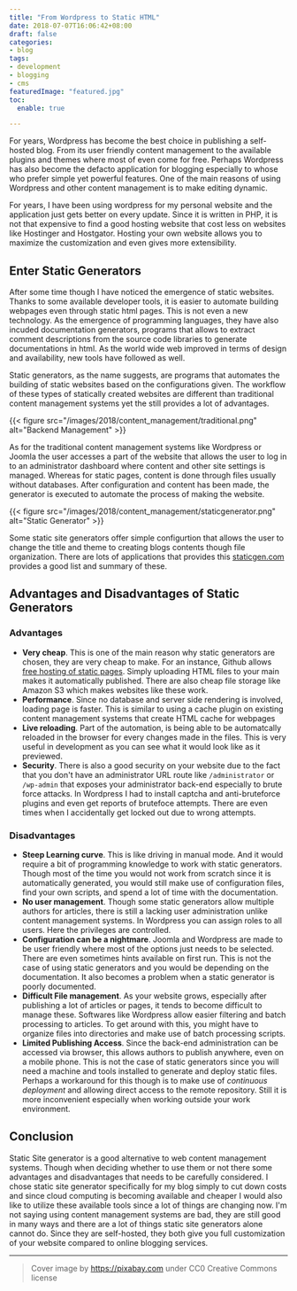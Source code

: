 ```yaml
---
title: "From Wordpress to Static HTML"
date: 2018-07-07T16:06:42+08:00
draft: false
categories:
- blog
tags:
- development
- blogging
- cms
featuredImage: "featured.jpg"
toc:
  enable: true

---
```

 
For years, Wordpress has become the best choice in publishing a self-hosted blog. From its user friendly content management to the available plugins and themes where most of even come for free. Perhaps Wordpress has also become the defacto application for blogging especially to whose who prefer simple yet powerful features. One of the main reasons of using Wordpress and other content management is to make editing dynamic.
<!--more-->
For years, I have been using wordpress for my personal website and the application just gets better on every update. Since it is written in PHP, it is not that expensive to find a good hosting website that cost less on websites like Hostinger and Hostgator. Hosting your own website allows you to maximize the customization and even gives more extensibility. 


## Enter Static Generators
After some time though I have noticed the emergence of static websites. Thanks to some available developer tools, it is easier to automate building webpages even through static html pages. This is not even a new technology. As the emergence of programming languages, they have also incuded documentation generators, programs that allows to extract  comment descriptions from the source code libraries to generate documentations in html. As the world wide web improved in terms of design and availability, new tools have followed as well.

Static generators, as the name suggests, are programs that automates the building of static websites based on the configurations given. The workflow of these types of statically created websites are different than traditional content management systems yet the still provides a lot of advantages.

{{< figure src="/images/2018/content_management/traditional.png" alt="Backend Management" >}}
 

As for the traditional content management systems like Wordpress or Joomla the user accesses a part of the website that allows the user to log in to an administrator dashboard where content and other site settings is managed. Whereas for static pages, content is done through files usually without databases. After configuration and content has been made, the generator is executed to automate the process of making the website. 

{{< figure src="/images/2018/content_management/staticgenerator.png" alt="Static Generator" >}}
 

Some static site generators offer simple configurtion that allows the user to change the title and theme to creating blogs contents though file organization. There are lots of applications that provides this [staticgen.com](https://staticgen.com) provides a good list and summary of these.

## Advantages and Disadvantages of Static Generators

### Advantages

- **Very cheap**. This is one of the main reason why static generators are chosen, they are very cheap to make. For an instance, Github allows [free hosting of static pages](https://pages.github.com/). Simply uploading HTML files to your main makes it automatically published. There are also cheap file storage like Amazon S3 which makes websites like these work.
- **Performance**. Since no database and server side rendering is involved, loading page is faster. This is similar to using a cache plugin on existing content management systems that create HTML cache for webpages
- **Live reloading**. Part of the automation, is being able to be automatcally reloaded in the browser for every changes made in the files. This is very useful in development as you can see what it would look like as it previewed.
- **Security**. There is also a good security on your website due to the fact that you don't have an administrator URL route like `/administrator` or `/wp-admin` that exposes your administrator back-end especially to brute force attacks. In Wordpress I had to install captcha and anti-bruteforce plugins and even get reports of brutefoce attempts. There are even times when I accidentally get locked out due to wrong attempts.

### Disadvantages
- **Steep Learning curve**. This is like driving in manual mode. And it would require a bit of programming knowledge to work with static generators. Though most of the time you would not work from scratch since it is automatically generated, you would still make use of configuration files, find your own scripts, and spend a lot of time with the documentation.
- **No user management**. Though some static generators allow multiple authors for articles, there is still a lacking user administration unlike content management systems. In Wordpress you can assign roles to all users. Here the privileges are controlled.
- **Configuration can be a nightmare**. Joomla and Wordpress are made to be user friendly where most of the options just needs to be selected. There are even sometimes hints available on first run. This is not the case of using static generators and you would be depending on the documentation. It also becomes a problem when a static generator is poorly documented. 
- **Difficult File management**. As your website grows, especially after publishing a lot of articles or pages, it tends to become difficult to manage these. Softwares like Wordpress allow easier filtering and batch processing to articles. To get around with this, you might have to organize files into directories and make use of batch processing scripts.
- **Limited Publishing Access**. Since the back-end administration can be accessed via browser, this allows authors to publish anywhere, even on a mobile phone. This is not the case of static generators since you will need a machine and tools installed to generate and deploy static files. Perhaps a workaround for this though is to make use of *continuous deployment* and allowing direct access to the remote repository. Still it is more inconvenient especially when working outside your work environment.


## Conclusion

Static Site generator is a good alternative to web content management systems. Though when deciding whether to use them or not there some advantages and disadvantages that needs to be carefully considered. I chose static site generator specifically for my blog simply to cut down costs and since cloud computing is becoming available and cheaper I would also like to utilize these available tools since a lot of things are changing now. I'm not saying using content management systems are bad, they are still good in many ways and there are a lot of things static site generators alone cannot do. Since they are self-hosted, they both give you full customization of your website compared to online blogging services. 


---

> Cover image by https://pixabay.com under CC0 Creative Commons license